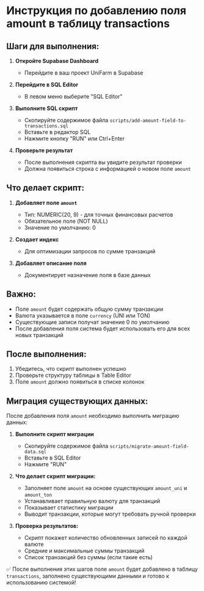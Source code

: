 # Инструкция по добавлению поля amount в таблицу transactions

## Шаги для выполнения:

1. **Откройте Supabase Dashboard**
   - Перейдите в ваш проект UniFarm в Supabase

2. **Перейдите в SQL Editor**
   - В левом меню выберите "SQL Editor"

3. **Выполните SQL скрипт**
   - Скопируйте содержимое файла `scripts/add-amount-field-to-transactions.sql`
   - Вставьте в редактор SQL
   - Нажмите кнопку "RUN" или Ctrl+Enter

4. **Проверьте результат**
   - После выполнения скрипта вы увидите результат проверки
   - Должна появиться строка с информацией о новом поле `amount`

## Что делает скрипт:

1. **Добавляет поле `amount`**
   - Тип: NUMERIC(20, 9) - для точных финансовых расчетов
   - Обязательное поле (NOT NULL)
   - Значение по умолчанию: 0

2. **Создает индекс**
   - Для оптимизации запросов по сумме транзакций

3. **Добавляет описание поля**
   - Документирует назначение поля в базе данных

## Важно:

- Поле `amount` будет содержать общую сумму транзакции
- Валюта указывается в поле `currency` (UNI или TON)
- Существующие записи получат значение 0 по умолчанию
- После добавления поля система будет использовать его для всех новых транзакций

## После выполнения:

1. Убедитесь, что скрипт выполнен успешно
2. Проверьте структуру таблицы в Table Editor
3. Поле `amount` должно появиться в списке колонок

## Миграция существующих данных:

После добавления поля `amount` необходимо выполнить миграцию данных:

1. **Выполните скрипт миграции**
   - Скопируйте содержимое файла `scripts/migrate-amount-field-data.sql`
   - Вставьте в SQL Editor
   - Нажмите "RUN"

2. **Что делает скрипт миграции:**
   - Заполняет поле `amount` на основе существующих `amount_uni` и `amount_ton`
   - Устанавливает правильную валюту для транзакций
   - Показывает статистику миграции
   - Выводит транзакции, которые могут требовать ручной проверки

3. **Проверка результатов:**
   - Скрипт покажет количество обновленных записей по каждой валюте
   - Средние и максимальные суммы транзакций
   - Список транзакций без суммы (если такие есть)

✅ После выполнения этих шагов поле `amount` будет добавлено в таблицу `transactions`, заполнено существующими данными и готово к использованию системой!